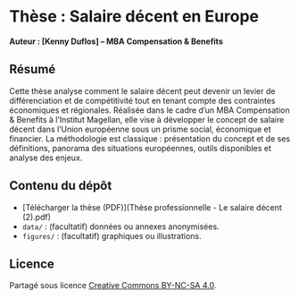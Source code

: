 # Thèse : Salaire décent en Europe
**Auteur : [Kenny Duflos] – MBA Compensation & Benefits**

## Résumé
Cette thèse analyse comment le salaire décent peut devenir un levier de différenciation et de compétitivité tout en tenant compte des contraintes économiques et régionales.
Réalisée dans le cadre d’un MBA Compensation & Benefits à l’Institut Magellan, elle vise à développer le concept de salaire décent dans l’Union européenne sous un prisme social, économique et financier. La méthodologie est classique : présentation du concept et de ses définitions, panorama des situations européennes, outils disponibles et analyse des enjeux.

## Contenu du dépôt
- [Télécharger la thèse (PDF)](Thèse professionnelle - Le salaire décent (2).pdf)
- `data/` : (facultatif) données ou annexes anonymisées.
- `figures/` : (facultatif) graphiques ou illustrations.

## Licence
Partagé sous licence [Creative Commons BY-NC-SA 4.0](https://creativecommons.org/licenses/by-nc-sa/4.0/deed.fr).


